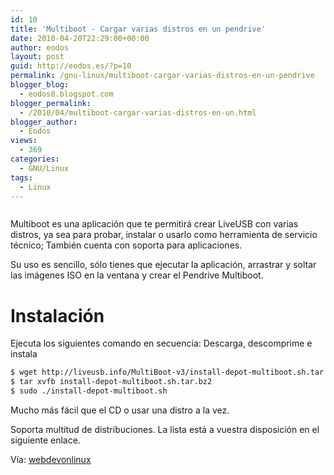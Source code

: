 ```yaml
---
id: 10
title: 'Multiboot - Cargar varias distros en un pendrive'
date: 2010-04-20T22:29:00+00:00
author: eodos
layout: post
guid: http://eodos.es/?p=10
permalink: /gnu-linux/multiboot-cargar-varias-distros-en-un-pendrive
blogger_blog:
  - eodos0.blogspot.com
blogger_permalink:
  - /2010/04/multiboot-cargar-varias-distros-en-un.html
blogger_author:
  - Eodos
views:
  - 369
categories:
  - GNU/Linux
tags:
  - Linux
---
```


<img class="aligncenter" src="https://i1.wp.com/lh5.ggpht.com/__RyYjA0FHPI/S78x2x9C7nI/AAAAAAAABkU/kwUWQ-u_vdY/MultiBoot-v3-381x400.jpg?resize=381%2C400" alt="" data-recalc-dims="1" />

Multiboot es una aplicación que te permitirá crear LiveUSB con varias distros, ya sea para probar, instalar o usarlo como herramienta de servicio técnico; También cuenta con soporta para aplicaciones.  

Su uso es sencillo, sólo tienes que ejecutar la aplicación, arrastrar y soltar las imágenes ISO en la ventana y crear el Pendrive Multiboot.
  
# Instalación
  
Ejecuta los siguientes comando en secuencia: Descarga, descomprime e instala
  
```bash
$ wget http://liveusb.info/MultiBoot-v3/install-depot-multiboot.sh.tar.bz2  
$ tar xvfb install-depot-multiboot.sh.tar.bz2  
$ sudo ./install-depot-multiboot.sh
```
  
Mucho más fácil que el CD o usar una distro a la vez.
  
Soporta multitud de distribuciones. La lista está a vuestra disposición en el siguiente enlace.
  
Vía: <a href="http://www.webdevonlinux.fr/2010/03/multiboot-liveusb-3-2/" target="_blank">webdevonlinux</a>